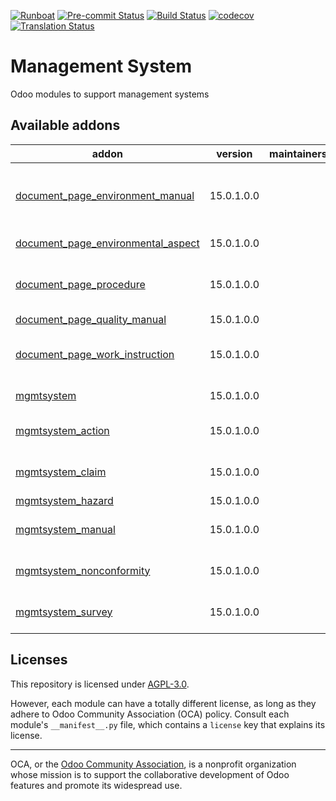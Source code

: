 
[![Runboat](https://img.shields.io/badge/runboat-Try%20me-875A7B.png)](https://runboat.odoo-community.org/builds?repo=OCA/management-system&target_branch=15.0)
[![Pre-commit Status](https://github.com/OCA/management-system/actions/workflows/pre-commit.yml/badge.svg?branch=15.0)](https://github.com/OCA/management-system/actions/workflows/pre-commit.yml?query=branch%3A15.0)
[![Build Status](https://github.com/OCA/management-system/actions/workflows/test.yml/badge.svg?branch=15.0)](https://github.com/OCA/management-system/actions/workflows/test.yml?query=branch%3A15.0)
[![codecov](https://codecov.io/gh/OCA/management-system/branch/15.0/graph/badge.svg)](https://codecov.io/gh/OCA/management-system)
[![Translation Status](https://translation.odoo-community.org/widgets/management-system-15-0/-/svg-badge.svg)](https://translation.odoo-community.org/engage/management-system-15-0/?utm_source=widget)

<!-- /!\ do not modify above this line -->

# Management System

Odoo modules to support management systems

<!-- /!\ do not modify below this line -->

<!-- prettier-ignore-start -->

[//]: # (addons)

Available addons
----------------
addon | version | maintainers | summary
--- | --- | --- | ---
[document_page_environment_manual](document_page_environment_manual/) | 15.0.1.0.0 |  | Document Management - Wiki - Environment Manual
[document_page_environmental_aspect](document_page_environmental_aspect/) | 15.0.1.0.0 |  | Environmental Aspects
[document_page_procedure](document_page_procedure/) | 15.0.1.0.0 |  | Document Management - Wiki - Procedures
[document_page_quality_manual](document_page_quality_manual/) | 15.0.1.0.0 |  | Quality Manual
[document_page_work_instruction](document_page_work_instruction/) | 15.0.1.0.0 |  | Document Management - Wiki - Work Instructions
[mgmtsystem](mgmtsystem/) | 15.0.1.0.0 |  | Management System
[mgmtsystem_action](mgmtsystem_action/) | 15.0.1.0.0 |  | Management System - Action
[mgmtsystem_claim](mgmtsystem_claim/) | 15.0.1.0.0 |  | Management System - Claim
[mgmtsystem_hazard](mgmtsystem_hazard/) | 15.0.1.0.0 |  | Hazard
[mgmtsystem_manual](mgmtsystem_manual/) | 15.0.1.0.0 |  | Management System - Manual
[mgmtsystem_nonconformity](mgmtsystem_nonconformity/) | 15.0.1.0.0 |  | Management System - Nonconformity
[mgmtsystem_survey](mgmtsystem_survey/) | 15.0.1.0.0 |  | Management System - Survey

[//]: # (end addons)

<!-- prettier-ignore-end -->

## Licenses

This repository is licensed under [AGPL-3.0](LICENSE).

However, each module can have a totally different license, as long as they adhere to Odoo Community Association (OCA)
policy. Consult each module's `__manifest__.py` file, which contains a `license` key
that explains its license.

----
OCA, or the [Odoo Community Association](http://odoo-community.org/), is a nonprofit
organization whose mission is to support the collaborative development of Odoo features
and promote its widespread use.
